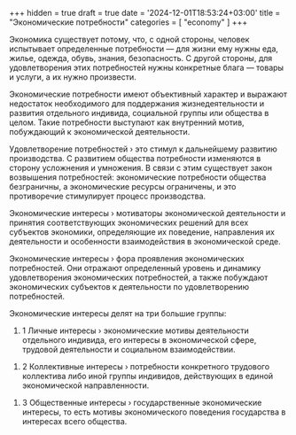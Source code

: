+++
hidden = true
draft = true
date = '2024-12-01T18:53:24+03:00'
title = "Экономические потребности"
categories = [ "economy" ]
+++

<p>
              Экономика существует потому, что, с одной стороны, человек испытывает определенные
              потребности — для жизни ему нужны еда, жилье, одежда, обувь, знания, безопасность. С
              другой стороны, для удовлетворения этих потребностей нужны конкретные блага — товары и
              услуги, а их нужно произвести.
            </p>
            <p>
              Экономические потребности имеют объективный характер и выражают недостаток
              необходимого для поддержания жизнедеятельности и развития отдельного индивида,
              социальной группы или общества в целом. Такие потребности выступают как внутренний
              мотив, побуждающий к экономической деятельности.
            </p>
            <p>
              Удовлетворение потребностей &rsaquo; это стимул к дальнейшему развитию производства. С
              развитием общества потребности изменяются в сторону усложнения и умножения. В связи с
              этим существует закон возвышения потребностей: экономические потребности общества
              безграничны, а экономические ресурсы ограничены, и это противоречие стимулирует
              процесс производства.
            </p>
            <p>
              Экономические интересы &rsaquo; мотиваторы экономической деятельности и принятия
              соответствующих экономических решений для всех субъектов экономики, определяющие их
              поведение, направления их деятельности и особенности взаимодействия в экономической
              среде.
            </p>
            <p>
              Экономические интересы &rsaquo; фора проявления экономических потребностей. Они
              отражают определенный уровень и динамику удовлетворения экономических потребностей, а
              также побуждают экономических субъектов к деятельности по удовлетворению потребностей.
            </p>
            <p>Экономические интересы делят на три большие группы:</p>
            <ol>
              <li>
                <p>
                  1 Личные интересы &rsaquo; экономические мотивы деятельности отдельного индивида,
                  его интересы в экономической сфере, трудовой деятельности и социальном
                  взаимодействии.
                </p>
              </li>
            </ol>
            <ol>
              <li>
                <p>
                  2 Коллективные интересы &rsaquo; потребности конкретного трудового коллектива либо
                  иной группы индивидов, действующих в единой экономической направленности.
                </p>
              </li>
            </ol>
            <ol>
              <li>
                <p>
                  3 Общественные интересы &rsaquo; государственные экономические интересы, то есть
                  мотивы экономического поведения государства в интересах всего общества.
                </p>
              </li>
            </ol>